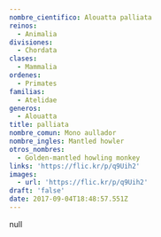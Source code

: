 ```yaml
---
nombre_cientifico: Alouatta palliata
reinos:
  - Animalia
divisiones:
  - Chordata
clases:
  - Mammalia
ordenes:
  - Primates
familias:
  - Atelidae
generos:
  - Alouatta
title: palliata
nombre_comun: Mono aullador
nombre_ingles: Mantled howler
otros_nombres:
  - Golden-mantled howling monkey
links: 'https://flic.kr/p/q9Uih2'
images:
  - url: 'https://flic.kr/p/q9Uih2'
draft: 'false'
date: 2017-09-04T18:48:57.551Z
---
```

null
